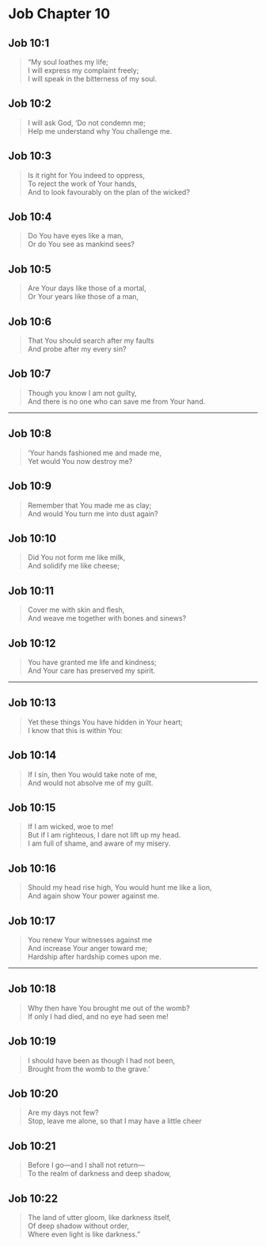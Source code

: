 # Job Chapter 10

## Job 10:1

> “My soul loathes my life;  
> I will express my complaint freely;  
> I will speak in the bitterness of my soul.

## Job 10:2

> I will ask God, ‘Do not condemn me;  
> Help me understand why You challenge me.

## Job 10:3

> Is it right for You indeed to oppress,  
> To reject the work of Your hands,  
> And to look favourably on the plan of the wicked?

## Job 10:4

> Do You have eyes like a man,  
> Or do You see as mankind sees?

## Job 10:5

> Are Your days like those of a mortal,  
> Or Your years like those of a man,

## Job 10:6

> That You should search after my faults  
> And probe after my every sin?

## Job 10:7

> Though you know I am not guilty,  
> And there is no one who can save me from Your hand.

---

## Job 10:8

> ‘Your hands fashioned me and made me,  
> Yet would You now destroy me?

## Job 10:9

> Remember that You made me as clay;  
> And would You turn me into dust again?

## Job 10:10

> Did You not form me like milk,  
> And solidify me like cheese;

## Job 10:11

> Cover me with skin and flesh,  
> And weave me together with bones and sinews?

## Job 10:12

> You have granted me life and kindness;  
> And Your care has preserved my spirit.

---

## Job 10:13

> Yet these things You have hidden in Your heart;  
> I know that this is within You:

## Job 10:14

> If I sin, then You would take note of me,  
> And would not absolve me of my guilt.

## Job 10:15

> If I am wicked, woe to me!  
> But if I am righteous, I dare not lift up my head.  
> I am full of shame, and aware of my misery.

## Job 10:16

> Should my head rise high, You would hunt me like a lion,  
> And again show Your power against me.

## Job 10:17

> You renew Your witnesses against me  
> And increase Your anger toward me;  
> Hardship after hardship comes upon me.

---

## Job 10:18

> Why then have You brought me out of the womb?  
> If only I had died, and no eye had seen me!

## Job 10:19

> I should have been as though I had not been,  
> Brought from the womb to the grave.’

## Job 10:20

> Are my days not few?  
> Stop, leave me alone, so that I may have a little cheer

## Job 10:21

> Before I go—and I shall not return—  
> To the realm of darkness and deep shadow,

## Job 10:22

> The land of utter gloom, like darkness itself,  
> Of deep shadow without order,  
> Where even light is like darkness.”
